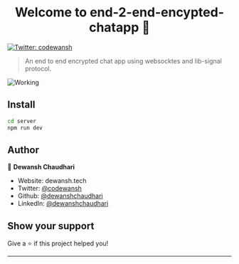 <h1 align="center">Welcome to end-2-end-encypted-chatapp 👋</h1>
<p>
  <a href="https://twitter.com/codewansh" target="_blank">
    <img alt="Twitter: codewansh" src="https://img.shields.io/twitter/follow/codewansh.svg?style=social" />
  </a>
</p>

> An end to end encrypted chat app using websocktes and lib-signal protocol.

![Working](https://imgur.com/a/DqE2qYK)

## Install

```sh
cd server
npm run dev
```

## Author

👤 **Dewansh Chaudhari**

-   Website: dewansh.tech
-   Twitter: [@codewansh](https://twitter.com/codewansh)
-   Github: [@dewanshchaudhari](https://github.com/dewanshchaudhari)
-   LinkedIn: [@dewanshchaudhari](https://linkedin.com/in/dewansh-chaudhari-252252195)

## Show your support

Give a ⭐️ if this project helped you!

---

